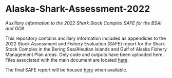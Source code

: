 # Alaska-Shark-Assessment-2022
*Auxillary information to the 2022 Shark Stock Complex SAFE for the BSAI and GOA*

This repository contains ancillary information included as appendices to the 2022 Stock Assessment and Fishery Evaluation (SAFE) report for the Shark Stock Complex in the Bering Sea/Aleutian Islands and Gulf of Alaska Fishery Management Plan areas. Only code and outputs have been uploaded here. Files associated with the main document are located [here](https://github.com/CindyTribuzio-NOAA/AFSC_Shark_Assessements).

The final SAFE report will be housed [here](https://www.fisheries.noaa.gov/alaska/population-assessments/north-pacific-groundfish-stock-assessments-and-fishery-evaluation) when available.


